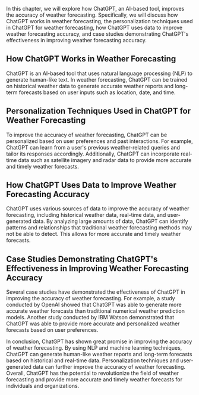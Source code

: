 
In this chapter, we will explore how ChatGPT, an AI-based tool, improves the accuracy of weather forecasting. Specifically, we will discuss how ChatGPT works in weather forecasting, the personalization techniques used in ChatGPT for weather forecasting, how ChatGPT uses data to improve weather forecasting accuracy, and case studies demonstrating ChatGPT's effectiveness in improving weather forecasting accuracy.

How ChatGPT Works in Weather Forecasting
----------------------------------------

ChatGPT is an AI-based tool that uses natural language processing (NLP) to generate human-like text. In weather forecasting, ChatGPT can be trained on historical weather data to generate accurate weather reports and long-term forecasts based on user inputs such as location, date, and time.

Personalization Techniques Used in ChatGPT for Weather Forecasting
------------------------------------------------------------------

To improve the accuracy of weather forecasting, ChatGPT can be personalized based on user preferences and past interactions. For example, ChatGPT can learn from a user's previous weather-related queries and tailor its responses accordingly. Additionally, ChatGPT can incorporate real-time data such as satellite imagery and radar data to provide more accurate and timely weather forecasts.

How ChatGPT Uses Data to Improve Weather Forecasting Accuracy
-------------------------------------------------------------

ChatGPT uses various sources of data to improve the accuracy of weather forecasting, including historical weather data, real-time data, and user-generated data. By analyzing large amounts of data, ChatGPT can identify patterns and relationships that traditional weather forecasting methods may not be able to detect. This allows for more accurate and timely weather forecasts.

Case Studies Demonstrating ChatGPT's Effectiveness in Improving Weather Forecasting Accuracy
--------------------------------------------------------------------------------------------

Several case studies have demonstrated the effectiveness of ChatGPT in improving the accuracy of weather forecasting. For example, a study conducted by OpenAI showed that ChatGPT was able to generate more accurate weather forecasts than traditional numerical weather prediction models. Another study conducted by IBM Watson demonstrated that ChatGPT was able to provide more accurate and personalized weather forecasts based on user preferences.

In conclusion, ChatGPT has shown great promise in improving the accuracy of weather forecasting. By using NLP and machine learning techniques, ChatGPT can generate human-like weather reports and long-term forecasts based on historical and real-time data. Personalization techniques and user-generated data can further improve the accuracy of weather forecasting. Overall, ChatGPT has the potential to revolutionize the field of weather forecasting and provide more accurate and timely weather forecasts for individuals and organizations.

